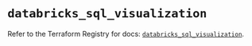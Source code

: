 # `databricks_sql_visualization`

Refer to the Terraform Registry for docs: [`databricks_sql_visualization`](https://registry.terraform.io/providers/databricks/databricks/1.62.0/docs/resources/sql_visualization).
